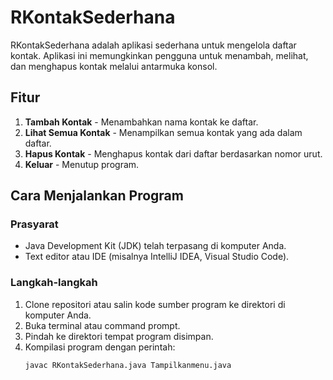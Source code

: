 # RKontakSederhana

RKontakSederhana adalah aplikasi sederhana untuk mengelola daftar kontak. Aplikasi ini memungkinkan pengguna untuk menambah, melihat, dan menghapus kontak melalui antarmuka konsol.

## Fitur
1. **Tambah Kontak** - Menambahkan nama kontak ke daftar.
2. **Lihat Semua Kontak** - Menampilkan semua kontak yang ada dalam daftar.
3. **Hapus Kontak** - Menghapus kontak dari daftar berdasarkan nomor urut.
4. **Keluar** - Menutup program.

## Cara Menjalankan Program

### Prasyarat
- Java Development Kit (JDK) telah terpasang di komputer Anda.
- Text editor atau IDE (misalnya IntelliJ IDEA, Visual Studio Code).

### Langkah-langkah
1. Clone repositori atau salin kode sumber program ke direktori di komputer Anda.
2. Buka terminal atau command prompt.
3. Pindah ke direktori tempat program disimpan.
4. Kompilasi program dengan perintah:
   ```bash
   javac RKontakSederhana.java Tampilkanmenu.java
